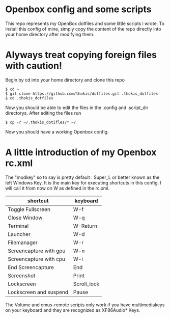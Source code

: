 # Openbox config and some scripts

This repo represents my OpenBox dotfiles and some little scripts i wrote.
To install this config of mine, simply copy the content of the repo directly into your home directory after modifying them.

# Alyways treat copying foreign files with caution!

Begin by cd into your home directory and clone this repo

    $ cd ~
    $ git clone https://github.com/thokis/dotfiles.git .thokis_dotfiles
    $ cd .thokis_dotfiles
    
Now you should be able to edit the files in the .config and .script_dir directorys. After editing the files run

    $ cp -r ~/.thokis_dotifles/* ~/
    
Now you should have a working Openbox config.

# A little introduction of my Openbox rc.xml

The "modkey" so to say is pretty default : Super_L or better known as the left Windows Key. It is the main key for executing shortcuts in this config. I will call it from now on W as defined in the rc.xml.

shortcut  | keyboard
------------- | -------------
Toggle Fullscreen | W-f
Close Window | W-q
Terminal | W-Return
Launcher | W-d
Filemanager | W-r
Screencapture with gpu  | W-n
Screencapture with cpu | W-i
End Screencapture | End
Screenshot | Print
Lockscreen | Scroll_lock
Lockscreen and suspend | Pause

The Volume and cmus-remote scripts only work if you have multimediakeys on your keyboard and they are recognized as XF86Audio*
Keys.
